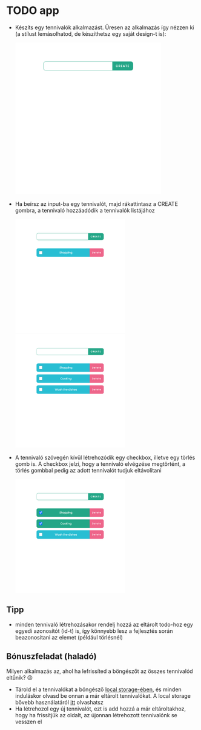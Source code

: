# TODO app

- Készíts egy tennivalók alkalmazást. Üresen az alkalmazás így nézzen ki (a stílust lemásolhatod, de készíthetsz egy saját design-t is):

    <img src="./images/empty.png" height="400">

- Ha beírsz az input-ba egy tennivalót, majd rákattintasz a CREATE gombra, a tennivaló hozzáadódik a tennivalók listájához

    <img src="./images/one-todo.png" height="300">
    <img src="./images/multiple-todos.png" height="300">

- A tennivaló szövegén kívül létrehozódik egy checkbox, illetve egy törlés gomb is. A checkbox jelzi, hogy a tennivaló elvégzése megtörtént, a törlés gombbal pedig az adott tennivalót tudjuk eltávolítani

    <img src="./images/checked-todos.png" height="300">

## Tipp

- minden tennivaló létrehozásakor rendelj hozzá az eltárolt todo-hoz egy egyedi azonosítót (id-t) is, így könnyebb lesz a fejlesztés során beazonosítani az elemet (például törlésnél)

## Bónuszfeladat (haladó)
Milyen alkalmazás az, ahol ha lefrissíted a böngészőt az összes tennivalód eltűnik? 😉

- Tárold el a tennivalókat a böngésző [local storage-ében](https://developer.mozilla.org/en-US/docs/Web/API/Window/localStorage), és minden induláskor olvasd be onnan a már eltárolt tennivalókat. A local storage bővebb használatáról [itt](https://blog.logrocket.com/storing-retrieving-javascript-objects-localstorage/) olvashatsz
- Ha létrehozol egy új tennivalót, ezt is add hozzá a már eltároltakhoz, hogy ha frissítjük az oldalt, az újonnan létrehozott tennivalónk se vesszen el

